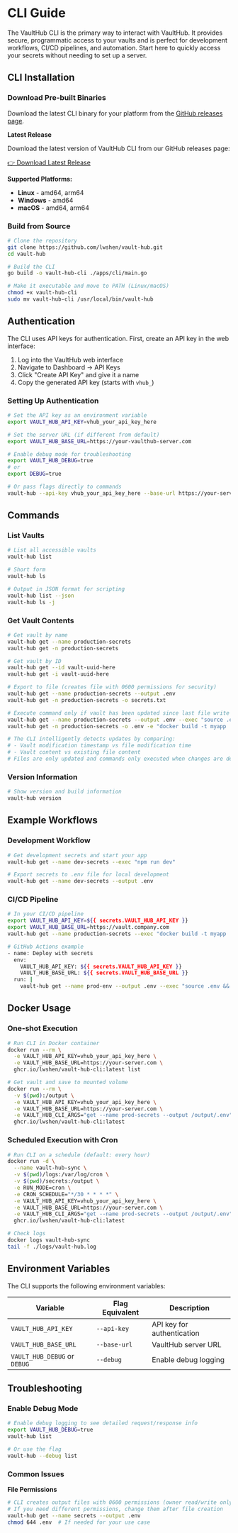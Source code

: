 # CLI Guide

The VaultHub CLI is the primary way to interact with VaultHub. It provides secure, programmatic access to your vaults and is perfect for development workflows, CI/CD pipelines, and automation. Start here to quickly access your secrets without needing to set up a server.

## CLI Installation

### Download Pre-built Binaries

Download the latest CLI binary for your platform from the [GitHub releases page](https://github.com/lwshen/vault-hub/releases/latest).

**Latest Release**

Download the latest version of VaultHub CLI from our GitHub releases page:

[👉 Download Latest Release](https://github.com/lwshen/vault-hub/releases/latest)

**Supported Platforms:**
- **Linux** - amd64, arm64
- **Windows** - amd64  
- **macOS** - amd64, arm64

### Build from Source

```bash
# Clone the repository
git clone https://github.com/lwshen/vault-hub.git
cd vault-hub

# Build the CLI
go build -o vault-hub-cli ./apps/cli/main.go

# Make it executable and move to PATH (Linux/macOS)
chmod +x vault-hub-cli
sudo mv vault-hub-cli /usr/local/bin/vault-hub
```

## Authentication

The CLI uses API keys for authentication. First, create an API key in the web interface:

1. Log into the VaultHub web interface
2. Navigate to Dashboard → API Keys
3. Click "Create API Key" and give it a name
4. Copy the generated API key (starts with `vhub_`)

### Setting Up Authentication

```bash
# Set the API key as an environment variable
export VAULT_HUB_API_KEY=vhub_your_api_key_here

# Set the server URL (if different from default)
export VAULT_HUB_BASE_URL=https://your-vaulthub-server.com

# Enable debug mode for troubleshooting
export VAULT_HUB_DEBUG=true
# or
export DEBUG=true

# Or pass flags directly to commands
vault-hub --api-key vhub_your_api_key_here --base-url https://your-server.com list
```

## Commands

### List Vaults

```bash
# List all accessible vaults
vault-hub list

# Short form
vault-hub ls

# Output in JSON format for scripting
vault-hub list --json
vault-hub ls -j
```

### Get Vault Contents

```bash
# Get vault by name
vault-hub get --name production-secrets
vault-hub get -n production-secrets

# Get vault by ID
vault-hub get --id vault-uuid-here
vault-hub get -i vault-uuid-here

# Export to file (creates file with 0600 permissions for security)
vault-hub get --name production-secrets --output .env
vault-hub get -n production-secrets -o secrets.txt

# Execute command only if vault has been updated since last file write
vault-hub get --name production-secrets --output .env --exec "source .env && npm start"
vault-hub get -n production-secrets -o .env -e "docker build -t myapp ."

# The CLI intelligently detects updates by comparing:
# - Vault modification timestamp vs file modification time
# - Vault content vs existing file content
# Files are only updated and commands only executed when changes are detected
```

### Version Information

```bash
# Show version and build information
vault-hub version
```

## Example Workflows

### Development Workflow

```bash
# Get development secrets and start your app
vault-hub get --name dev-secrets --exec "npm run dev"

# Export secrets to .env file for local development
vault-hub get --name dev-secrets --output .env
```

### CI/CD Pipeline

```bash
# In your CI/CD pipeline
export VAULT_HUB_API_KEY=${{ secrets.VAULT_HUB_API_KEY }}
export VAULT_HUB_BASE_URL=https://vault.company.com
vault-hub get --name production-secrets --exec "docker build -t myapp ."

# GitHub Actions example
- name: Deploy with secrets
  env:
    VAULT_HUB_API_KEY: ${{ secrets.VAULT_HUB_API_KEY }}
    VAULT_HUB_BASE_URL: ${{ secrets.VAULT_HUB_BASE_URL }}
  run: |
    vault-hub get --name prod-env --output .env --exec "source .env && ./deploy.sh"
```

## Docker Usage

### One-shot Execution

```bash
# Run CLI in Docker container
docker run --rm \
  -e VAULT_HUB_API_KEY=vhub_your_api_key_here \
  -e VAULT_HUB_BASE_URL=https://your-server.com \
  ghcr.io/lwshen/vault-hub-cli:latest list

# Get vault and save to mounted volume
docker run --rm \
  -v $(pwd):/output \
  -e VAULT_HUB_API_KEY=vhub_your_api_key_here \
  -e VAULT_HUB_BASE_URL=https://your-server.com \
  -e VAULT_HUB_CLI_ARGS="get --name prod-secrets --output /output/.env" \
  ghcr.io/lwshen/vault-hub-cli:latest
```

### Scheduled Execution with Cron

```bash
# Run CLI on a schedule (default: every hour)
docker run -d \
  --name vault-hub-sync \
  -v $(pwd)/logs:/var/log/cron \
  -v $(pwd)/secrets:/output \
  -e RUN_MODE=cron \
  -e CRON_SCHEDULE="*/30 * * * *" \
  -e VAULT_HUB_API_KEY=vhub_your_api_key_here \
  -e VAULT_HUB_BASE_URL=https://your-server.com \
  -e VAULT_HUB_CLI_ARGS="get --name prod-secrets --output /output/.env" \
  ghcr.io/lwshen/vault-hub-cli:latest

# Check logs
docker logs vault-hub-sync
tail -f ./logs/vault-hub.log
```

## Environment Variables

The CLI supports the following environment variables:

| Variable | Flag Equivalent | Description |
|----------|-----------------|-------------|
| `VAULT_HUB_API_KEY` | `--api-key` | API key for authentication |
| `VAULT_HUB_BASE_URL` | `--base-url` | VaultHub server URL |
| `VAULT_HUB_DEBUG` or `DEBUG` | `--debug` | Enable debug logging |

## Troubleshooting

### Enable Debug Mode

```bash
# Enable debug logging to see detailed request/response info
export VAULT_HUB_DEBUG=true
vault-hub list

# Or use the flag
vault-hub --debug list
```

### Common Issues

**File Permissions**
```bash
# CLI creates output files with 0600 permissions (owner read/write only)
# If you need different permissions, change them after file creation
vault-hub get --name secrets --output .env
chmod 644 .env  # If needed for your use case
```